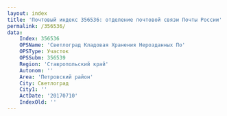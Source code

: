 ```yaml
---
layout: index
title: 'Почтовый индекс 356536: отделение почтовой связи Почты России'
permalink: /356536/
data:
    Index: 356536
    OPSName: 'Светлоград Кладовая Хранения Нерозданных По'
    OPSType: Участок
    OPSSubm: 356539
    Region: 'Ставропольский край'
    Autonom: ''
    Area: 'Петровский район'
    City: Светлоград
    City1: ''
    ActDate: '20170710'
    IndexOld: ''
---
```

